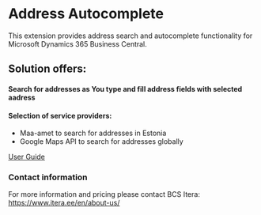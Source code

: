 # Address Autocomplete
This extension provides address search and autocomplete functionality for Microsoft Dynamics 365 Business Central.

## Solution offers:
#### Search for addresses as You type and fill address fields with selected aadress
  
  
#### Selection of service providers:
- Maa-amet to search for addresses in Estonia
- Google Maps API to search for addresses globally
  
  
[User Guide](help.md)

### Contact information
For more information and pricing please contact BCS Itera:<br>
<a href="https://www.itera.ee/en/about-us/" target="_blank">https://www.itera.ee/en/about-us/</a>
